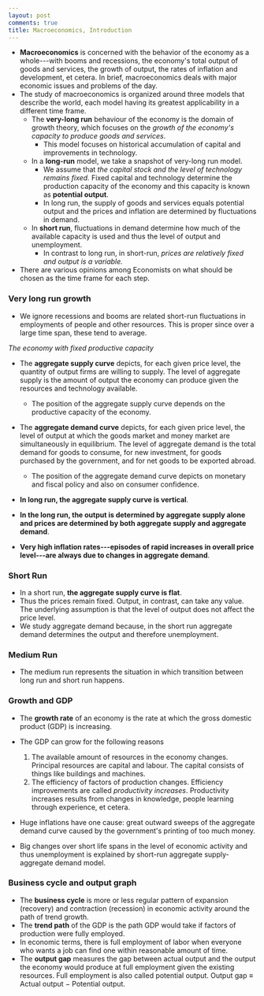 ```yaml
---
layout: post
comments: true
title: Macroeconomics, Introduction
---
```


* **Macroeconomics** is concerned with the behavior of the economy as a whole---with booms and recessions, the economy's total output of goods and services, the growth of output, the rates of inflation and development, et cetera. In brief, macroeconomics deals with major economic issues and problems of the day.
* The study of macroeconomics is organized around three models that describe the world, each model having its greatest applicability in a different time frame.
  * The **very-long run** behaviour of the economy is the domain of growth theory, which focuses on the *growth of the economy's capacity to produce goods and services*.
	* This model focuses on historical accumulation of capital and improvements in technology. 
  * In a **long-run** model, we take a snapshot of very-long run model.
	* We assume that *the capital stock and the level of technology remains fixed.* Fixed capital and technology determine the production capacity of the economy and this capacity is known as **potential output**.
	* In long run, the supply of goods and services equals potential output and the prices and inflation are determined by fluctuations in demand. 
  * In **short run**, fluctuations in demand determine how much of the available capacity is used and thus the level of output and unemployment.
	* In contrast to long run, in short-run, *prices are relatively fixed and output is a variable.*
* There are various opinions among Economists on what should be chosen as the time frame for each step.

### Very long run growth

* We ignore recessions and booms are related short-run fluctuations in employments of people and other resources. This is proper since over a large time span, these tend to average.

*The economy with fixed productive capacity*

* The **aggregate supply curve** depicts, for each given price level, the quantity of output firms are willing to supply. The level of aggregate supply is the amount of output the economy can produce given the resources and technology available.
  * The position of the aggregate supply curve depends on the productive capacity of the economy.
* The **aggregate demand curve** depicts, for each given price level, the level of output at which the goods market and money market are simultaneously in equilibrium. The level of aggregate demand is the total demand for goods to consume, for new investment, for goods purchased by the government, and for net goods to be exported abroad. 
  * The position of the aggregate demand curve depicts on monetary and fiscal policy and also on consumer confidence.


* **In long run, the aggregate supply curve is vertical**.
* **In the long run, the output is determined by aggregate supply alone and prices are determined by both aggregate supply and aggregate demand**.
* **Very high inflation rates---episodes of rapid increases in overall price level---are always due to changes in aggregate demand**. 

### Short Run

* In a short run, **the aggregate supply curve is flat**.
* Thus the prices remain fixed. Output, in contrast, can take any value. The underlying assumption is that the level of output does not affect the price level.
* We study aggregate demand because, in the short run aggregate demand determines the output and therefore unemployment.

### Medium Run

* The medium run represents the situation in which transition between long run and short run happens. 


### Growth and GDP

* The **growth rate** of an economy is the rate at which the gross domestic product (GDP) is increasing.
* The GDP can grow for the following reasons
  1. The available amount of resources in the economy changes. Principal resources are capital and labour. The capital consists of things like buildings and machines. 
  2. The efficiency of factors of production changes. Efficiency improvements are called *productivity increases*. Productivity increases results from changes in knowledge, people learning through experience, et cetera.

* Huge inflations have one cause: great outward sweeps of the aggregate demand curve caused by the government's printing of too much money.
* Big changes over short life spans in the level of economic activity and thus unemployment is explained by short-run aggregate supply-aggregate demand model.

### Business cycle and output graph

* The **business cycle** is more or less regular pattern of expansion (recovery) and contraction (recession) in economic activity around the path of trend growth.
* The **trend path** of the GDP is the path GDP would take if factors of production were fully employed.
* In economic terms, there is full employment of labor when everyone who wants a job can find one within reasonable amount of time.
* The **output gap** measures the gap between actual output and the output the economy would produce at full employment given the existing resources. Full employment is also called potential output. Output gap $\equiv$ Actual output $-$ Potential output.


